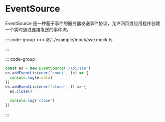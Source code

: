 # EventSource

EventSource 是一种基于事件的服务器发送事件协议，允许网页或应用程序创建一个实时通过连接发送的事件流。

::: code-group
<<< @/../example/mock/sse.mock.ts

:::

::: code-group

```ts [app.ts]
const es = new EventSource('/api/sse')
es.addEventListener('count', (e) => {
  console.log(e.data)
})
es.addEventListener('close', () => {
  es.close()

  console.log('close')
})
```

:::

